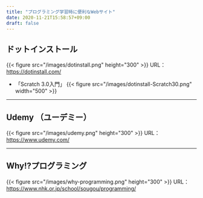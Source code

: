 ```yaml
---
title: "プログラミング学習時に便利なWebサイト"
date: 2020-11-21T15:58:57+09:00
draft: false
---
```

## ドットインストール
{{< figure src="/images/dotinstall.png" height="300" >}}
URL：https://dotinstall.com/

- 「Scratch 3.0入門」
{{< figure src="/images/dotinstall-Scratch30.png" width="500" >}}

- - -
## Udemy （ユーデミー）
{{< figure src="/images/udemy.png" height="300" >}}
URL：https://www.udemy.com/

- - -
## Why!?プログラミング
{{< figure src="/images/why-programming.png" height="300" >}}
URL：https://www.nhk.or.jp/school/sougou/programming/

